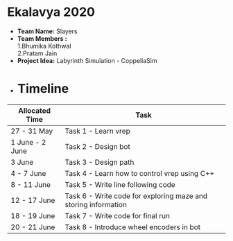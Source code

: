 # Ekalavya 2020 
* **Team Name:** Slayers    
* **Team Members :**    
        1.Bhumika Kothwal           
        2.Pratam Jain    
* **Project Idea:** Labyrinth Simulation - CoppeliaSim         
* # Timeline    
Allocated Time | Task
-------------- | ----
27 - 31 May | Task 1 - Learn vrep
1  June - 2 June | Task 2 - Design bot 
3 June | Task 3 - Design path
4 - 7 June | Task 4 - Learn how to control vrep using C++
8 - 11  June | Task 5 - Write line following code
12  - 17 June | Task 6 - Write code for exploring maze and storing information
18 - 19 June | Task 7 - Write code for final run
20 - 21 June | Task 8 - Introduce wheel encoders in bot
